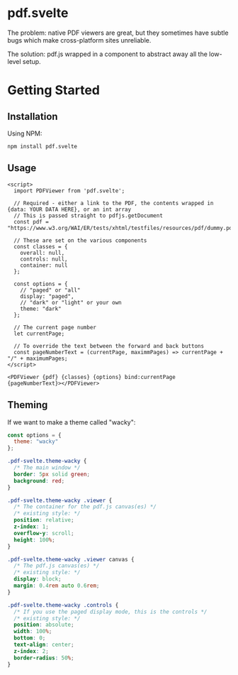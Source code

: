 # pdf.svelte
The problem: native PDF viewers are great, but they sometimes have subtle bugs which make cross-platform sites unreliable.

The solution: pdf.js wrapped in a component to abstract away all the low-level setup.

# Getting Started

## Installation
Using NPM:
```
npm install pdf.svelte
```

## Usage
```svelte
<script>
  import PDFViewer from 'pdf.svelte';

  // Required - either a link to the PDF, the contents wrapped in {data: YOUR DATA HERE}, or an int array
  // This is passed straight to pdfjs.getDocument
  const pdf = "https://www.w3.org/WAI/ER/tests/xhtml/testfiles/resources/pdf/dummy.pdf";

  // These are set on the various components
  const classes = {
    overall: null,
    controls: null,
    container: null
  };

  const options = {
    // "paged" or "all"
    display: "paged",
    // "dark" or "light" or your own
    theme: "dark"
  };

  // The current page number
  let currentPage;

  // To override the text between the forward and back buttons 
  const pageNumberText = (currentPage, maximmPages) => currentPage + "/" + maximumPages;
</script>

<PDFViewer {pdf} {classes} {options} bind:currentPage {pageNumberText}></PDFViewer>
```

## Theming
If we want to make a theme called "wacky":
```javascript
const options = {
  theme: "wacky"
};
```

```css
.pdf-svelte.theme-wacky {
  /* The main window */
  border: 5px solid green;
  background: red;
}

.pdf-svelte.theme-wacky .viewer {
  /* The container for the pdf.js canvas(es) */
  /* existing style: */
  position: relative;
  z-index: 1;
  overflow-y: scroll;
  height: 100%;
}

.pdf-svelte.theme-wacky .viewer canvas {
  /* The pdf.js canvas(es) */
  /* existing style: */
  display: block;
  margin: 0.4rem auto 0.6rem;
}

.pdf-svelte.theme-wacky .controls {
  /* If you use the paged display mode, this is the controls */
  /* existing style: */
  position: absolute;
  width: 100%;
  bottom: 0;
  text-align: center;
  z-index: 2;
  border-radius: 50%;
}
```

